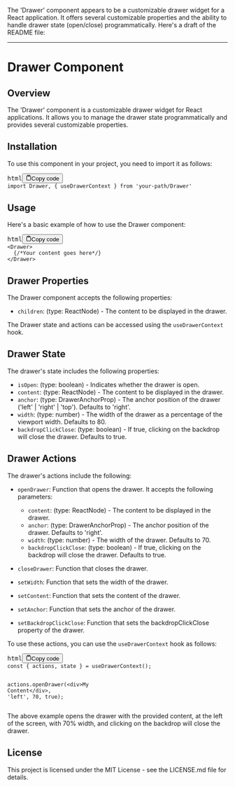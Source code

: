 <p>
    The 'Drawer' component appears to be a customizable drawer widget for a
    React application. It offers several customizable properties and the ability
    to handle drawer state (open/close) programmatically. Here's a draft of the
    README file:
  </p>
  <hr />
  <h1>Drawer Component</h1>
  <h2>Overview</h2>
  <p>
    The 'Drawer' component is a customizable drawer widget for React
    applications. It allows you to manage the drawer state programmatically and
    provides several customizable properties.
  </p>
  <h2>Installation</h2>
  <p>
    To use this component in your project, you need to import it as follows:
  </p>
  <pre><div class="bg-black rounded-md mb-4"><div class="flex items-center relative text-gray-200 bg-gray-800 px-4 py-2 text-xs font-sans justify-between rounded-t-md"><span>html</span><button class="flex ml-auto gap-2"><svg stroke="currentColor" fill="none" stroke-width="2" viewBox="0 0 24 24" stroke-linecap="round" stroke-linejoin="round" class="h-4 w-4" height="1em" width="1em" xmlns="http://www.w3.org/2000/svg"><path d="M16 4h2a2 2 0 0 1 2 2v14a2 2 0 0 1-2 2H6a2 2 0 0 1-2-2V6a2 2 0 0 1 2-2h2"></path><rect x="8" y="2" width="8" height="4" rx="1" ry="1"></rect></svg>Copy code</button></div><div class="p-4 overflow-y-auto"><code class="!whitespace-pre hljs language-html">import Drawer, { useDrawerContext } from 'your-path/Drawer'
</code></div></div></pre>
  <h2>Usage</h2>
  <p>Here's a basic example of how to use the Drawer component:</p>
  <pre><div class="bg-black rounded-md mb-4"><div class="flex items-center relative text-gray-200 bg-gray-800 px-4 py-2 text-xs font-sans justify-between rounded-t-md"><span>html</span><button class="flex ml-auto gap-2"><svg stroke="currentColor" fill="none" stroke-width="2" viewBox="0 0 24 24" stroke-linecap="round" stroke-linejoin="round" class="h-4 w-4" height="1em" width="1em" xmlns="http://www.w3.org/2000/svg"><path d="M16 4h2a2 2 0 0 1 2 2v14a2 2 0 0 1-2 2H6a2 2 0 0 1-2-2V6a2 2 0 0 1 2-2h2"></path><rect x="8" y="2" width="8" height="4" rx="1" ry="1"></rect></svg>Copy code</button></div><div class="p-4 overflow-y-auto"><code class="!whitespace-pre hljs language-html"><span class="hljs-tag">&lt;<span class="hljs-name">Drawer</span>&gt;</span>
  {/*Your content goes here*/}
<span class="hljs-tag">&lt;/<span class="hljs-name">Drawer</span>&gt;</span>
</code></div></div></pre>
  <h2>Drawer Properties</h2>
  <p>The Drawer component accepts the following properties:</p>
  <ul>
    <li>
      <code>children</code>: (type: ReactNode) - The content to be displayed in
      the drawer.
    </li>
  </ul>
  <p>
    The Drawer state and actions can be accessed using the
    <code>useDrawerContext</code> hook.
  </p>
  <h2>Drawer State</h2>
  <p>The drawer's state includes the following properties:</p>
  <ul>
    <li>
      <code>isOpen</code>: (type: boolean) - Indicates whether the drawer is
      open.
    </li>
    <li>
      <code>content</code>: (type: ReactNode) - The content to be displayed in
      the drawer.
    </li>
    <li>
      <code>anchor</code>: (type: DrawerAnchorProp) - The anchor position of the
      drawer ('left' | 'right' | 'top'). Defaults to 'right'.
    </li>
    <li>
      <code>width</code>: (type: number) - The width of the drawer as a
      percentage of the viewport width. Defaults to 80.
    </li>
    <li>
      <code>backdropClickClose</code>: (type: boolean) - If true, clicking on
      the backdrop will close the drawer. Defaults to true.
    </li>
  </ul>
  <h2>Drawer Actions</h2>
  <p>The drawer's actions include the following:</p>
  <ul>
    <li>
      <p>
        <code>openDrawer</code>: Function that opens the drawer. It accepts the
        following parameters:
      </p>
      <ul>
        <li>
          <code>content</code>: (type: ReactNode) - The content to be displayed
          in the drawer.
        </li>
        <li>
          <code>anchor</code>: (type: DrawerAnchorProp) - The anchor position of
          the drawer. Defaults to 'right'.
        </li>
        <li>
          <code>width</code>: (type: number) - The width of the drawer. Defaults
          to 70.
        </li>
        <li>
          <code>backdropClickClose</code>: (type: boolean) - If true, clicking
          on the backdrop will close the drawer. Defaults to true.
        </li>
      </ul>
    </li>
    <li>
      <p><code>closeDrawer</code>: Function that closes the drawer.</p>
    </li>
    <li>
      <p><code>setWidth</code>: Function that sets the width of the drawer.</p>
    </li>
    <li>
      <p>
        <code>setContent</code>: Function that sets the content of the drawer.
      </p>
    </li>
    <li>
      <p>
        <code>setAnchor</code>: Function that sets the anchor of the drawer.
      </p>
    </li>
    <li>
      <p>
        <code>setBackdropClickClose</code>: Function that sets the
        backdropClickClose property of the drawer.
      </p>
    </li>
  </ul>
  <p>
    To use these actions, you can use the <code>useDrawerContext</code> hook as
    follows:
  </p>
  <pre><div class="bg-black rounded-md mb-4"><div class="flex items-center relative text-gray-200 bg-gray-800 px-4 py-2 text-xs font-sans justify-between rounded-t-md"><span>html</span><button class="flex ml-auto gap-2"><svg stroke="currentColor" fill="none" stroke-width="2" viewBox="0 0 24 24" stroke-linecap="round" stroke-linejoin="round" class="h-4 w-4" height="1em" width="1em" xmlns="http://www.w3.org/2000/svg"><path d="M16 4h2a2 2 0 0 1 2 2v14a2 2 0 0 1-2 2H6a2 2 0 0 1-2-2V6a2 2 0 0 1 2-2h2"></path><rect x="8" y="2" width="8" height="4" rx="1" ry="1"></rect></svg>Copy code</button></div><div class="p-4 overflow-y-auto"><code class="!whitespace-pre hljs language-html">const { actions, state } = useDrawerContext();

actions.openDrawer(<span class="hljs-tag">&lt;<span class="hljs-name">div</span>&gt;</span>My Content<span class="hljs-tag">&lt;/<span class="hljs-name">div</span>&gt;</span>, 'left', 70, true);
</code></div></div></pre>

  <p>
    The above example opens the drawer with the provided content, at the left of
    the screen, with 70% width, and clicking on the backdrop will close the
    drawer.
  </p>
  <h2>License</h2>
  <p>
    This project is licensed under the MIT License - see the LICENSE.md file for
    details.
  </p>
